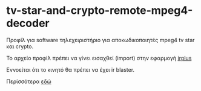 # tv-star-and-crypto-remote-mpeg4-decoder

Προφίλ για software τηλεχειριστήριο για αποκωδικοποιητές mpeg4 tv star και crypto.

Το αρχείο προφίλ πρέπει να γίνει εισαχθεί (import) στην εφαρμογή [irplus](https://play.google.com/store/apps/details?id=net.binarymode.android.irplus&hl=el&gl=US)

Εννοείται ότι το κινητό θα πρέπει να έχει ir blaster.

Περίσσότερα [εδώ](https://ale3andro.gr/blog/2023/03/01/%cf%84%ce%b7%ce%bb%ce%b5%cf%87%ce%b5%ce%b9%cf%81%ce%b9%cf%83%cf%84%ce%ae%cf%81%ce%b9%ce%bf-%ce%b1%cf%80%ce%bf%ce%ba%cf%89%ce%b4%ce%b9%ce%ba%ce%bf%cf%80%ce%bf%ce%b9%ce%b7%cf%84%ce%ae-tv-star-%ce%ba/)

